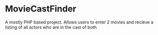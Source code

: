 MovieCastFinder
===============

A mostly PHP based project. Allows users to enter 2 movies and recieve a listing of all actors who are in the cast of both
